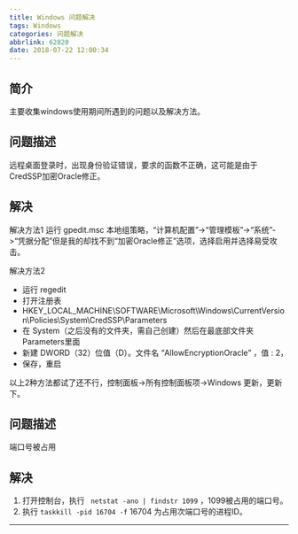 ```yaml
---
title: Windows 问题解决
tags: Windows
categories: 问题解决
abbrlink: 62820
date: 2018-07-22 12:00:34
---
```

## 简介
主要收集windows使用期间所遇到的问题以及解决方法。
<!-- more -->

## 问题描述
远程桌面登录时，出现身份验证错误，要求的函数不正确，这可能是由于CredSSP加密Oracle修正。
## 解决
解决方法1
运行 gpedit.msc 本地组策略，“计算机配置”->“管理模板”->“系统”->“凭据分配”但是我的却找不到“加密Oracle修正”选项，选择启用并选择易受攻击。

解决方法2
* 运行 regedit
* 打开注册表
* HKEY_LOCAL_MACHINE\SOFTWARE\Microsoft\Windows\CurrentVersion\Policies\System\CredSSP\Parameters
* 在 System（之后没有的文件夹，需自己创建）然后在最底部文件夹Parameters里面
* 新建 DWORD（32）位值（D）。文件名 “AllowEncryptionOracle” ，值 : 2，
* 保存，重启

以上2种方法都试了还不行，控制面板->所有控制面板项->Windows 更新，更新下。

## 问题描述
端口号被占用
## 解决
1. 打开控制台，执行 ` netstat -ano | findstr 1099` ，1099被占用的端口号。
2. 执行 `taskkill -pid 16704 -f` 16704 为占用次端口号的进程ID。

-----------